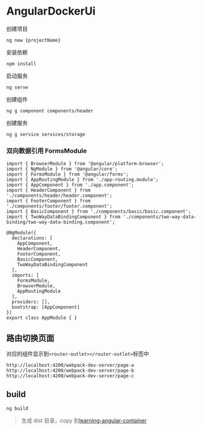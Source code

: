 # AngularDockerUi

创建项目

```
ng new {projectName}
```

安装依赖

```
npm install
```

启动服务

```
ng serve
```

创建组件

```
ng g component components/header
```

创建服务

```
ng g service services/storage
```

### 双向数据引用 FormsModule

```
import { BrowserModule } from '@angular/platform-browser';
import { NgModule } from '@angular/core';
import { FormsModule } from '@angular/forms';
import { AppRoutingModule } from './app-routing.module';
import { AppComponent } from './app.component';
import { HeaderComponent } from './components/header/header.component';
import { FooterComponent } from './components/footer/footer.component';
import { BasicComponent } from './components/basic/basic.component';
import { TwoWayDataBindingComponent } from './components/two-way-data-binding/two-way-data-binding.component';

@NgModule({
  declarations: [
    AppComponent,
    HeaderComponent,
    FooterComponent,
    BasicComponent,
    TwoWayDataBindingComponent
  ],
  imports: [
    FormsModule,
    BrowserModule,
    AppRoutingModule
  ],
  providers: [],
  bootstrap: [AppComponent]
})
export class AppModule { }
```

## 路由切换页面

对应的组件显示到`<router-outlet></router-outlet>`标签中

```
http://localhost:4200/webpack-dev-server/page-a
http://localhost:4200/webpack-dev-server/page-b
http://localhost:4200/webpack-dev-server/page-c
```

## build

```
ng build
```

> 生成 dist 目录，copy 到[learning-angular-container](https://github.com/sillyhatxu/learning-angular-container)
